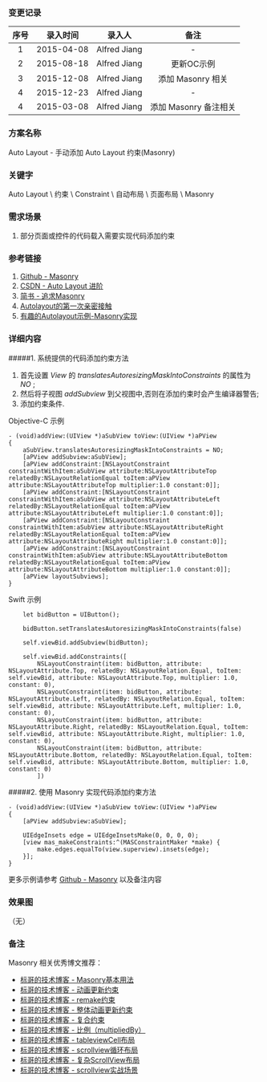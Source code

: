 ### 变更记录

| 序号 | 录入时间 | 录入人 | 备注 |
|:--------:|:--------:|:--------:|:--------:|
| 1 | 2015-04-08 | Alfred Jiang | - |
| 2 | 2015-08-18 | Alfred Jiang | 更新OC示例 |
| 3 | 2015-12-08 | Alfred Jiang | 添加 Masonry 相关 |
| 4 | 2015-12-23 | Alfred Jiang | - |
| 4 | 2015-03-08 | Alfred Jiang | 添加 Masonry 备注相关 |

### 方案名称

Auto Layout - 手动添加 Auto Layout 约束(Masonry)

### 关键字

Auto Layout \ 约束 \ Constraint \ 自动布局 \ 页面布局 \ Masonry

### 需求场景

1. 部分页面或控件的代码载入需要实现代码添加约束

### 参考链接

1. [Github - Masonry](https://github.com/SnapKit/Masonry)
2. [CSDN - Auto Layout 进阶](http://blog.csdn.net/ysy441088327/article/details/12558097)
3. [简书 - 追求Masonry](http://www.jianshu.com/p/1841e6c69611?utm_campaign=hugo&utm_medium=reader_share&utm_content=note&utm_source=weixin-friends)
4. [Autolayout的第一次亲密接触](http://jiangliancheng.gitcafe.io/2015/11/29/Autolayout%E7%9A%84%E7%AC%AC%E4%B8%80%E6%AC%A1%E4%BA%B2%E5%AF%86%E6%8E%A5%E8%A7%A6/)
5. [有趣的Autolayout示例-Masonry实现](http://tutuge.me/2015/05/23/autolayout-example-with-masonry/)

### 详细内容

#####1. 系统提供的代码添加约束方法

1. 首先设置 *View* 的 *translatesAutoresizingMaskIntoConstraints* 的属性为 *NO* ;
2. 然后将子视图 *addSubview* 到父视图中,否则在添加约束时会产生编译器警告;
3. 添加约束条件.

Objective-C 示例
```
- (void)addView:(UIView *)aSubView toView:(UIView *)aPView
{
    aSubView.translatesAutoresizingMaskIntoConstraints = NO;
    [aPView addSubview:aSubView];
    [aPView addConstraint:[NSLayoutConstraint constraintWithItem:aSubView attribute:NSLayoutAttributeTop relatedBy:NSLayoutRelationEqual toItem:aPView attribute:NSLayoutAttributeTop multiplier:1.0 constant:0]];
    [aPView addConstraint:[NSLayoutConstraint constraintWithItem:aSubView attribute:NSLayoutAttributeLeft relatedBy:NSLayoutRelationEqual toItem:aPView attribute:NSLayoutAttributeLeft multiplier:1.0 constant:0]];
    [aPView addConstraint:[NSLayoutConstraint constraintWithItem:aSubView attribute:NSLayoutAttributeRight relatedBy:NSLayoutRelationEqual toItem:aPView attribute:NSLayoutAttributeRight multiplier:1.0 constant:0]];
    [aPView addConstraint:[NSLayoutConstraint constraintWithItem:aSubView attribute:NSLayoutAttributeBottom relatedBy:NSLayoutRelationEqual toItem:aPView attribute:NSLayoutAttributeBottom multiplier:1.0 constant:0]];
    [aPView layoutSubviews];
}
```

Swift 示例
```
    let bidButton = UIButton();

    bidButton.setTranslatesAutoresizingMaskIntoConstraints(false)

    self.viewBid.addSubview(bidButton);

    self.viewBid.addConstraints([
        NSLayoutConstraint(item: bidButton, attribute: NSLayoutAttribute.Top, relatedBy: NSLayoutRelation.Equal, toItem: self.viewBid, attribute: NSLayoutAttribute.Top, multiplier: 1.0, constant: 0),
        NSLayoutConstraint(item: bidButton, attribute: NSLayoutAttribute.Left, relatedBy: NSLayoutRelation.Equal, toItem: self.viewBid, attribute: NSLayoutAttribute.Left, multiplier: 1.0, constant: 0),
        NSLayoutConstraint(item: bidButton, attribute: NSLayoutAttribute.Right, relatedBy: NSLayoutRelation.Equal, toItem: self.viewBid, attribute: NSLayoutAttribute.Right, multiplier: 1.0, constant: 0),
        NSLayoutConstraint(item: bidButton, attribute: NSLayoutAttribute.Bottom, relatedBy: NSLayoutRelation.Equal, toItem: self.viewBid, attribute: NSLayoutAttribute.Bottom, multiplier: 1.0, constant: 0)
        ])
```

#####2. 使用 Masonry 实现代码添加约束方法
```
- (void)addView:(UIView *)aSubView toView:(UIView *)aPView
{
    [aPView addSubview:aSubView];

    UIEdgeInsets edge = UIEdgeInsetsMake(0, 0, 0, 0);
    [view mas_makeConstraints:^(MASConstraintMaker *make) {
        make.edges.equalTo(view.superview).insets(edge);
    }];
}
```

更多示例请参考 [Github - Masonry](https://github.com/SnapKit/Masonry) 以及备注内容

### 效果图
（无）

### 备注

Masonry 相关优秀博文推荐：

* [标哥的技术博客 - Masonry基本用法](http://www.henishuo.com/masonry-base-use/)
* [标哥的技术博客 - 动画更新约束](http://www.henishuo.com/masonry-animated-update/)
* [标哥的技术博客 - remake约束](http://www.henishuo.com/masonry-remake-constraints/)
* [标哥的技术博客 - 整体动画更新约束](http://www.henishuo.com/masonry-total-constraints-update/)
* [标哥的技术博客 - 复合约束](http://www.henishuo.com/masonry-conposite-layout/)
* [标哥的技术博客 - 比例（multipliedBy）](http://www.henishuo.com/masonry-multipliedby/)
* [标哥的技术博客 - tableviewCell布局](http://www.henishuo.com/masonry-tableviewcell-layout/)
* [标哥的技术博客 - scrollview循环布局](http://www.henishuo.com/masonry-scrollview-loop-layout/)
* [标哥的技术博客 - 复杂ScrollView布局](http://www.henishuo.com/masonry-complex-scrollview-layout/)
* [标哥的技术博客 - scrollview实战场景](http://www.henishuo.com/masonry-scrollview-use-scene/)


